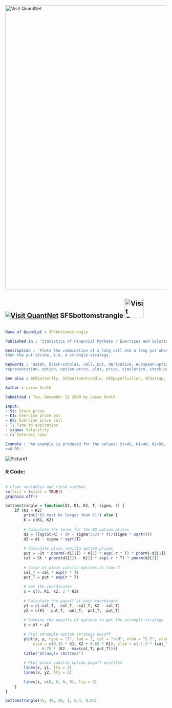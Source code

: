 
[<img src="https://github.com/QuantLet/Styleguide-and-FAQ/blob/master/pictures/banner.png" width="888" alt="Visit QuantNet">](http://quantlet.de/)

## [<img src="https://github.com/QuantLet/Styleguide-and-FAQ/blob/master/pictures/qloqo.png" alt="Visit QuantNet">](http://quantlet.de/) **SFSbottomstrangle** [<img src="https://github.com/QuantLet/Styleguide-and-FAQ/blob/master/pictures/QN2.png" width="60" alt="Visit QuantNet 2.0">](http://quantlet.de/)

```yaml

Name of QuantLet : SFSbottomstrangle

Published in : 'Statistics of Financial Markets : Exercises and Solutions'

Description : 'Plots the combination of a long call and a long put where the call strike is larger
than the put strike, i.e. a strangle strategy.'

Keywords : 'asset, black-scholes, call, put, derivative, european-option, financial, graphical
representation, option, option-price, plot, price, simulation, stock-price, strike'

See also : SFSbutterfly, SFSbottomstraddle, SFSpayoffcollar, SFSstrap, SFSstrip, SFSbitreeNDiv

Author : Lasse Groth

Submitted : Tue, December 22 2009 by Lasse Groth

Input: 
- St: Stock price
- K1: Exercise price put
- K2: Exercise price call
- T: Time to expiration
- sigma: Volatility
- r: Interest rate

Example : 'An example is produced for the values: St=45, K1=40, K2=50, T=1, sigma = 0.4 and
r=0.03.'

```

![Picture1](SFSbottomstrangle-1.png)


### R Code:
```r

# clear variables and close windows
rm(list = ls(all = TRUE))
graphics.off()

bottomstrangle = function(St, K1, K2, T, sigma, r) {
    if (K1 > K2) 
        print("K2 must be larger than K1") else {
        K = c(K1, K2)
        
        # Calculate the terms for the BS option prices
        d1 = (log(St/K) + (r + sigma^2/2) * T)/(sigma * sqrt(T))
        d2 = d1 - sigma * sqrt(T)
        
        # Calculate plain vanilla option prices
        put = -St * pnorm(-d1[1]) + K[1] * exp(-r * T) * pnorm(-d2[1])
        cal = St * pnorm(d1[2]) - K[2] * exp(-r * T) * pnorm(d2[2])
        
        # Value of plain vanilla options at time T
        cal_T = cal * exp(r * T)
        put_T = put * exp(r * T)
        
        # Set the coordinates
        x = c(0, K1, K2, 2 * K2)
        
        # Calculate the payoff at each coordinate
        y1 = c(-cal_T, -cal_T, -cal_T, K2 - cal_T)
        y2 = c(K1 - put_T, -put_T, -put_T, -put_T)
        
        # Combine the payoffs of options to get the strangle strategy
        y = y1 + y2
        
        # Plot strangle option strategy payoff
        plot(x, y, type = "l", lwd = 3, col = "red", xlab = "S_T", ylab = "Payoff", 
            xlim = c(0.35 * K1, K2 + 0.65 * K1), ylim = c(-1.3 * (cal_T + put_T), 
                0.75 * (K2 - max(cal_T, put_T))))
        title("Strangle (Bottom)")
        
        # Plot plain vanilla option payoff profiles
        lines(x, y1, lty = 2)
        lines(x, y2, lty = 2)
        
        lines(x, c(0, 0, 0, 0), lty = 3)
    }
}

bottomstrangle(45, 40, 50, 1, 0.4, 0.03)
```
